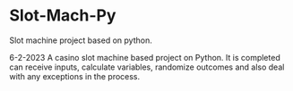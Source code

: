 # Slot-Mach-Py
Slot machine project based on python.

6-2-2023
A casino slot machine based project on Python.
It is completed can receive inputs, calculate variables, randomize outcomes and also deal with any exceptions in the process.